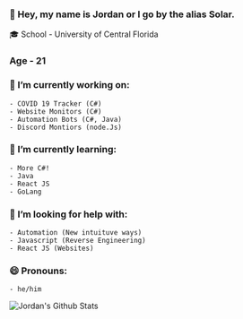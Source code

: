 ### 👋 Hey, my name is Jordan or I go by the alias Solar.

🎓 School - University of Central Florida
### Age - 21

### 🔭 I’m currently working on:
    - COVID 19 Tracker (C#)
    - Website Monitors (C#)
    - Automation Bots (C#, Java)
    - Discord Montiors (node.Js)

### 🌱 I’m currently learning:
    - More C#!
    - Java
    - React JS
    - GoLang
    
### 🤔 I’m looking for help with:
    - Automation (New intuituve ways)
    - Javascript (Reverse Engineering)
    - React JS (Websites)
    
### 😄 Pronouns:
    - he/him

![Jordan's Github Stats](https://github-readme-stats.vercel.app/api?username=i7solar&count_private=true&theme=dracula)
